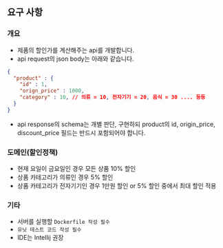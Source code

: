 ## 요구 사항

### 개요
- 제품의 할인가를 계산해주는 api를 개발합니다.
- api request의 json body는 아래와 같습니다.
```json
{
  "product" : {
    "id" : 1,
    "orign_price" : 1000,
    "category" : 10, // 의류 = 10, 전자기기 = 20, 음식 = 30 .... 등등
  }
}
```
- api response의 schema는 개별 판단, 구현하되 product의 id, origin_price, discount_price 필드는 반드시 포함되어야 합니다. 

### 도메인(할인정책)
- 현재 요일이 금요일인 경우 모든 상품 10% 할인
- 상품 카테고리가 의류인 경우 5% 할인
- 상품 카테고리가 전자기기인 경우 1만원 할인 or 5% 할인 중에서 최대 할인 적용

### 기타
- 서버를 실행할 `Dockerfile 작성 필수`
- `유닛 테스트 코드 작성 필수`
- IDE는 Intellij 권장
